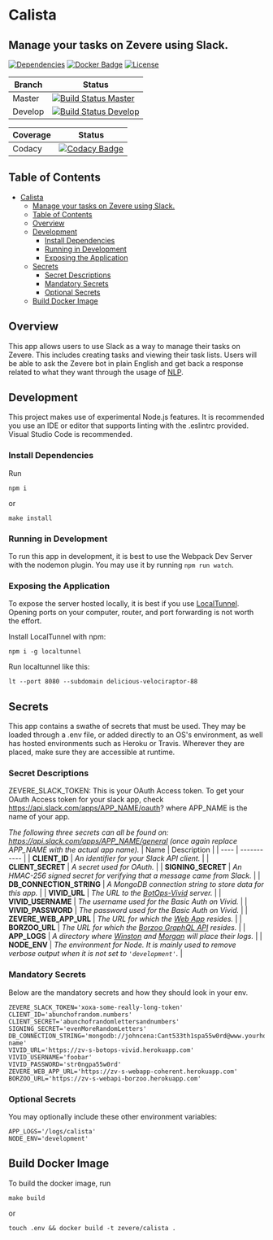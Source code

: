 # Calista
## Manage your tasks on Zevere using Slack.

[![Dependencies]](package.json)
[![Docker Badge]](https://hub.docker.com/r/zevere/chatbot-calista)
[![License]](LICENSE)

| Branch | Status |
| --- | --- |
| Master | [![Build Status Master]](https://travis-ci.org/Zevere/Chatbot-Calista) |
| Develop | [![Build Status Develop]](https://travis-ci.org/Zevere/Chatbot-Calista) |

| Coverage | Status |
| --- | --- |
| Codacy | [![Codacy Badge]](https://www.codacy.com/app/Zevere/Chatbot-Calista?utm_source=github.com&amp;utm_medium=referral&amp;utm_content=Zevere/Chatbot-Calista&amp;utm_campaign=Badge_Grade) |


## Table of Contents
- [Calista](#calista)
    - [Manage your tasks on Zevere using Slack.](#manage-your-tasks-on-zevere-using-slack)
    - [Table of Contents](#table-of-contents)
    - [Overview](#overview)
    - [Development](#development)
        - [Install Dependencies](#install-dependencies)
        - [Running in Development](#running-in-development)
        - [Exposing the Application](#exposing-the-application)
    - [Secrets](#secrets)
        - [Secret Descriptions](#secret-descriptions)
        - [Mandatory Secrets](#mandatory-secrets)
        - [Optional Secrets](#optional-secrets)
    - [Build Docker Image](#build-docker-image)

## Overview
This app allows users to use Slack as a way to manage their tasks on Zevere. This includes creating tasks
and viewing their task lists. Users will be able to ask the Zevere bot in plain English and get back a
response related to what they want through the usage of [NLP](https://github.com/Zevere/NLP-Python).

## Development
This project makes use of experimental Node.js features. It is recommended you use an IDE or editor that supports linting with the .eslintrc provided. Visual Studio Code is recommended.

### Install Dependencies
Run
```
npm i
``` 
or 
```
make install
```

### Running in Development
To run this app in development, it is best to use the Webpack Dev Server with the nodemon plugin. You may
use it by running `npm run watch`.

### Exposing the Application
To expose the server hosted locally, it is best if you use [LocalTunnel](https://github.com/localtunnel/localtunnel). Opening ports on your computer, router, and port forwarding
is not worth the effort. 

Install LocalTunnel with npm:
```
npm i -g localtunnel
```


Run localtunnel like this:
```
lt --port 8080 --subdomain delicious-velociraptor-88
```

## Secrets
This app contains a swathe of secrets that must be used. They may be loaded through a .env file, or added 
directly to an OS's environment, as well has hosted environments such as Heroku or Travis. Wherever they are
placed, make sure they are accessible at runtime.

### Secret Descriptions

ZEVERE_SLACK_TOKEN: This is your OAuth Access token. To get your OAuth Access token for your slack app,
check https://api.slack.com/apps/APP_NAME/oauth? where APP_NAME is the name of your app.

_The following three secrets can all be found on: https://api.slack.com/apps/APP_NAME/general (once again replace APP_NAME with the actual app name)._
| Name | Description |
| ---- | ----------- |
| **CLIENT_ID** | *An identifier for your Slack API client.* |
| **CLIENT_SECRET** | *A secret used for OAuth.* |
| **SIGNING_SECRET** | *An HMAC-256 signed secret for verifying that a message came from Slack.* |
| **DB_CONNECTION_STRING** | *A MongoDB connection string to store data for this app.* |
| **VIVID_URL** | *The URL to the [BotOps-Vivid](https://github.com/Zevere/BotOps-Vivid) server.* |
| **VIVID_USERNAME** | *The username used for the Basic Auth on Vivid.* |
| **VIVID_PASSWORD** | *The password used for the Basic Auth on Vivid.* |
| **ZEVERE_WEB_APP_URL** | *The URL for which the [Web App](https://github.com/Zevere/WebApp-Coherent) resides.* |
| **BORZOO_URL** | *The URL for which the [Borzoo GraphQL API](https://github.com/Zevere/WebAPI-Borzoo) resides.* |
| **APP_LOGS** | *A directory where [Winston](https://github.com/winstonjs/winston) and [Morgan](https://github.com/expressjs/morgan) will place their logs.* |
| **NODE_ENV** | *The environment for Node. It is mainly used to remove verbose output when it is not set to `'development'`.* |

### Mandatory Secrets
Below are the mandatory secrets and how they should look in your env.

```
ZEVERE_SLACK_TOKEN='xoxa-some-really-long-token'
CLIENT_ID='abunchofrandom.numbers'
CLIENT_SECRET='abunchofrandomlettersandnumbers'
SIGNING_SECRET='evenMoreRandomLetters'
DB_CONNECTION_STRING='mongodb://johncena:Cant533th1spa55w0rd@www.yourhost.com:12345/db-name'
VIVID_URL='https://zv-s-botops-vivid.herokuapp.com'
VIVID_USERNAME='foobar'
VIVID_PASSWORD='str0ngpa55w0rd'
ZEVERE_WEB_APP_URL='https://zv-s-webapp-coherent.herokuapp.com'
BORZOO_URL='https://zv-s-webapi-borzoo.herokuapp.com'
```
 
### Optional Secrets
You may optionally include these other environment variables:

```
APP_LOGS='/logs/calista'
NODE_ENV='development'
```

## Build Docker Image
To build the docker image, run 
```
make build
``` 
or 
```
touch .env && docker build -t zevere/calista .
```
[Build Status Master]: https://travis-ci.org/Zevere/Chatbot-Calista.svg?branch=master
[Build Status Develop]: https://travis-ci.org/Zevere/Chatbot-Calista.svg?branch=develop
[Codacy Badge]: https://api.codacy.com/project/badge/Grade/650d1da005e147e9a2bf61aa6a578bf4
[Dependencies]: https://img.shields.io/david/zevere/chatbot-calista.svg
[Docker Badge]: https://img.shields.io/docker/pulls/zevere/chatbot-calista.svg
[License]: https://img.shields.io/github/license/zevere/chatbot-calista.svg
